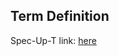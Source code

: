 ## Term Definition

Spec-Up-T link: <a href='https://weboftrust.github.io/WOT-terms/docs/glossary/ip-address'>here</a>
